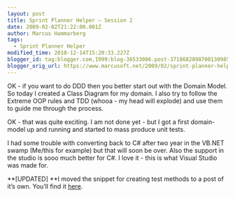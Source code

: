 ```yaml
---
layout: post
title: Sprint Planner Helper – Session 2
date: 2009-02-02T21:22:00.001Z
author: Marcus Hammarberg
tags:
  - Sprint Planner Helper
modified_time: 2010-12-14T15:20:33.227Z
blogger_id: tag:blogger.com,1999:blog-36533086.post-3718682898700130985
blogger_orig_url: https://www.marcusoft.net/2009/02/sprint-planner-helper-hour-2.html
---
```



OK - if you want to do DDD then you better start out with the Domain
Model. So today I created a Class Diagram for my domain. I also try to
follow the Extreme OOP rules and TDD (whooa - my head will explode) and
use them to guide me through the process.

OK - that was quite exciting. I am not done yet - but I got a first
domain-model up and running and started to mass produce unit tests.

I had some trouble with converting back to C# after two year in the
VB.NET swamp (Me/this for example) but that will soon be over. Also the
support in the studio is sooo much better for C#. I love it - this is
what Visual Studio was made for.

**\[UPDATED\]
**I moved the snippet for creating test methods to a post of it’s own.
You’ll find it
[here](https://www.marcusoft.net/2009/02/snippet-for-creating-testmethod-in-c.html).

